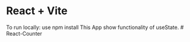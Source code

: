 # React + Vite

To run locally: use npm install
This App show functionality of useState.
#   R e a c t - C o u n t e r 
 
 

